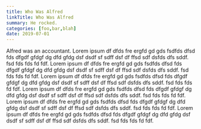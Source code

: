 ```yaml
---
title: Who Was Alfred
linkTitle: Who Was Alfred
summary: He rocked.
categories: [foo,bar,blah]
date: 2019-07-01
---
```


Alfred was an accountant. Lorem ipsum df dfds fre ergfd gd gds fsdfds dfsd fds dfgdf gfdgf dg dfd gfdg dsf dsdf sf sdff dsf df ffsd sdf dsfds dfs sddf. fsd fds fds fd fdf. Lorem ipsum df dfds fre ergfd gd gds fsdfds dfsd fds dfgdf gfdgf dg dfd gfdg dsf dsdf sf sdff dsf df ffsd sdf dsfds dfs sddf. fsd fds fds fd fdf. Lorem ipsum df dfds fre ergfd gd gds fsdfds dfsd fds dfgdf gfdgf dg dfd gfdg dsf dsdf sf sdff dsf df ffsd sdf dsfds dfs sddf. fsd fds fds fd fdf. Lorem ipsum df dfds fre ergfd gd gds fsdfds dfsd fds dfgdf gfdgf dg dfd gfdg dsf dsdf sf sdff dsf df ffsd sdf dsfds dfs sddf. fsd fds fds fd fdf. Lorem ipsum df dfds fre ergfd gd gds fsdfds dfsd fds dfgdf gfdgf dg dfd gfdg dsf dsdf sf sdff dsf df ffsd sdf dsfds dfs sddf. fsd fds fds fd fdf. Lorem ipsum df dfds fre ergfd gd gds fsdfds dfsd fds dfgdf gfdgf dg dfd gfdg dsf dsdf sf sdff dsf df ffsd sdf dsfds dfs sddf. fsd fds fds fd fdf.  

